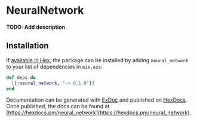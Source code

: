 # NeuralNetwork

**TODO: Add description**

## Installation

If [available in Hex](https://hex.pm/docs/publish), the package can be installed
by adding `neural_network` to your list of dependencies in `mix.exs`:

```elixir
def deps do
  [{:neural_network, "~> 0.1.0"}]
end
```

Documentation can be generated with [ExDoc](https://github.com/elixir-lang/ex_doc)
and published on [HexDocs](https://hexdocs.pm). Once published, the docs can
be found at [https://hexdocs.pm/neural_network](https://hexdocs.pm/neural_network).

